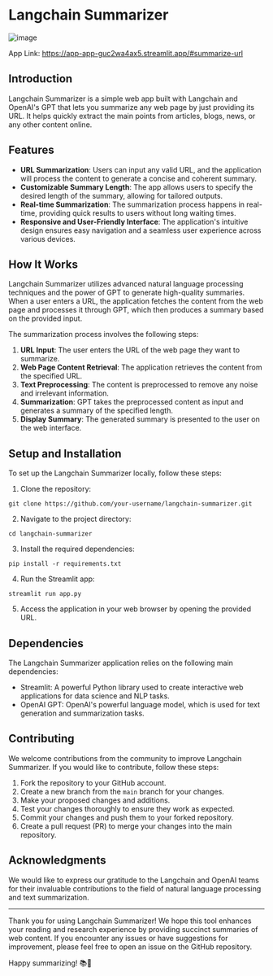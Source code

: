 # Langchain Summarizer
![image](https://github.com/Sudhanshu1st/streamlit-app/assets/109865453/4c0d6c5b-ed65-4760-856d-03a0fb141eb7)

App Link: https://app-app-guc2wa4ax5.streamlit.app/#summarize-url
## Introduction

Langchain Summarizer is a simple web app built with Langchain and OpenAI's GPT that lets you summarize any web page by just providing its URL. It helps quickly extract the main points from articles, blogs, news, or any other content online.
## Features

- **URL Summarization**: Users can input any valid URL, and the application will process the content to generate a concise and coherent summary.
- **Customizable Summary Length**: The app allows users to specify the desired length of the summary, allowing for tailored outputs.
- **Real-time Summarization**: The summarization process happens in real-time, providing quick results to users without long waiting times.
- **Responsive and User-Friendly Interface**: The application's intuitive design ensures easy navigation and a seamless user experience across various devices.

## How It Works

Langchain Summarizer utilizes advanced natural language processing techniques and the power of GPT to generate high-quality summaries. When a user enters a URL, the application fetches the content from the web page and processes it through GPT, which then produces a summary based on the provided input.

The summarization process involves the following steps:

1. **URL Input**: The user enters the URL of the web page they want to summarize.
2. **Web Page Content Retrieval**: The application retrieves the content from the specified URL.
3. **Text Preprocessing**: The content is preprocessed to remove any noise and irrelevant information.
4. **Summarization**: GPT takes the preprocessed content as input and generates a summary of the specified length.
5. **Display Summary**: The generated summary is presented to the user on the web interface.

## Setup and Installation

To set up the Langchain Summarizer locally, follow these steps:

1. Clone the repository:

```
git clone https://github.com/your-username/langchain-summarizer.git
```

2. Navigate to the project directory:

```
cd langchain-summarizer
```

3. Install the required dependencies:

```
pip install -r requirements.txt
```

4. Run the Streamlit app:

```
streamlit run app.py
```

5. Access the application in your web browser by opening the provided URL.

## Dependencies

The Langchain Summarizer application relies on the following main dependencies:

- Streamlit: A powerful Python library used to create interactive web applications for data science and NLP tasks.
- OpenAI GPT: OpenAI's powerful language model, which is used for text generation and summarization tasks.

## Contributing

We welcome contributions from the community to improve Langchain Summarizer. If you would like to contribute, follow these steps:

1. Fork the repository to your GitHub account.
2. Create a new branch from the `main` branch for your changes.
3. Make your proposed changes and additions.
4. Test your changes thoroughly to ensure they work as expected.
5. Commit your changes and push them to your forked repository.
6. Create a pull request (PR) to merge your changes into the main repository.


## Acknowledgments

We would like to express our gratitude to the Langchain and OpenAI teams for their invaluable contributions to the field of natural language processing and text summarization.

---

Thank you for using Langchain Summarizer! We hope this tool enhances your reading and research experience by providing succinct summaries of web content. If you encounter any issues or have suggestions for improvement, please feel free to open an issue on the GitHub repository.

Happy summarizing! 📚📝
